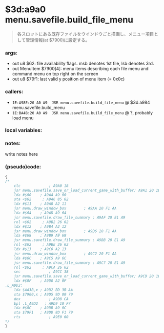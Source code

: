 ﻿
# $3d:a9a0 menu.savefile.build_file_menu
> 各スロットにある既存ファイルをウインドウごと描画し、メニュー項目として管理情報(at $7900)に設定する。

### args:
+	out u8 $62: file availability flags. msb denotes 1st file, lsb denotes 3rd.
+	out MenuItem $7900[4]:
	menu items describing each file menu
	and command menu on top right on the screen
+	out u8 $79f1: last valid y position of menu item (= 0x0c)

### callers:
+	`1E:A98E:20 A0 A9  JSR menu.savefile.build_file_menu` @ $3d:a984 menu.savefile.build_menu
+   `1E:BA4B:20 A0 A9  JSR menu.savefile.build_file_menu` @ ?, probably load menu

### local variables:


### notes:
write notes here

### (pseudo)code:
```js
{
/*
    clc             ; A9A0 18
    jsr menu.savefile.save_or_load_current_game_with_buffer; A9A1 20 18 AA
    lda #$00    ; A9A4 A9 00
    sta <$62     ; A9A6 85 62
    ldx #$11    ; A9A8 A2 11
    jsr menu.draw_window_box        ; A9AA 20 F1 AA
    lda #$64    ; A9AD A9 64
    jsr menu.savefile.draw_file_summary ; A9AF 20 E1 A9
    rol <$62     ; A9B2 26 62
    ldx #$12    ; A9B4 A2 12
    jsr menu.draw_window_box        ; A9B6 20 F1 AA
    lda #$68    ; A9B9 A9 68
    jsr menu.savefile.draw_file_summary ; A9BB 20 E1 A9
    rol <$62     ; A9BE 26 62
    ldx #$13    ; A9C0 A2 13
    jsr menu.draw_window_box        ; A9C2 20 F1 AA
    lda #$6C    ; A9C5 A9 6C
    jsr menu.savefile.draw_file_summary ; A9C7 20 E1 A9
    rol <$62     ; A9CA 26 62
    sec             ; A9CC 38
    jsr menu.savefile.save_or_load_current_game_with_buffer; A9CD 20 18 AA
    ldx #$0F    ; A9D0 A2 0F
.L_A9D2:
  	lda $AA3B,x ; A9D2 BD 3B AA
    sta $7900,x ; A9D5 9D 00 79
    dex             ; A9D8 CA
    bpl .L_A9D2   ; A9D9 10 F7
    lda #$0C    ; A9DB A9 0C
    sta $79F1   ; A9DD 8D F1 79
    rts             ; A9E0 60
*/
}
```


